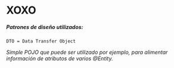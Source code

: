 # XOXO

##### Patrones de diseño utilizados:
    DTO = Data Transfer Object
*Simple POJO que puede ser utilizado por ejemplo, para alimentar información de atributos de varios @Entity.*

